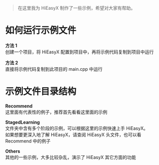 > 在这里我为 HiEasyX 制作了一些示例，希望对大家有帮助。

# 如何运行示例文件

**方法 1**  
创建一个项目，将 HiEasyX 配置到项目中，再将示例代码复制到项目中运行  

**方法 2**  
直接将示例代码复制到此项目的 main.cpp 中运行  

# 示例文件目录结构  

**Recommend**  
这里面有代表性的例子，推荐首先看看这里面的示例  

**StagedLearning**  
文件夹中含有多个阶段的示例，可以根据这里的示例快速上手 HiEasyX。  
如果想要更深入地了解 HiEasyX，请查阅 HiEasyX 头文件，也可以看 Recommend 中的例子  
  
**Others**  
其他的一些示例，大多比较杂乱，演示了 HiEasyX 其它方面的功能  
